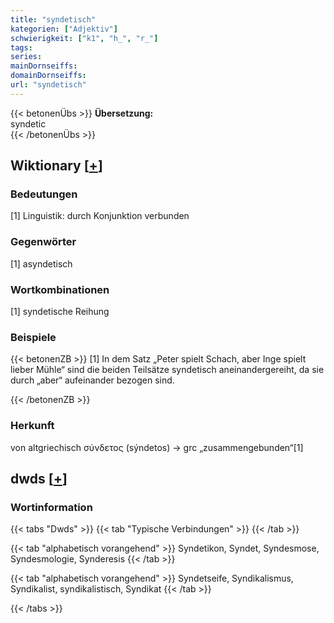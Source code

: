```yaml
---
title: "syndetisch"
kategorien: ["Adjektiv"]
schwierigkeit: ["k1", "h_", "r_"]
tags:
series:
mainDornseiffs:
domainDornseiffs:
url: "syndetisch"
---
```


{{< betonenÜbs >}}
**Übersetzung:**  
syndetic  
{{< /betonenÜbs >}}

## Wiktionary [[+](https://de.wiktionary.org/wiki/syndetisch)]

### Bedeutungen
[1] Linguistik: durch Konjunktion verbunden  

### Gegenwörter
[1] asyndetisch  

### Wortkombinationen
[1] syndetische Reihung  

### Beispiele
{{< betonenZB >}}
[1] In dem Satz „Peter spielt Schach, aber Inge spielt lieber Mühle“ sind die beiden Teilsätze syndetisch aneinandergereiht, da sie durch „aber“ aufeinander bezogen sind.  

{{< /betonenZB >}}
### Herkunft
von altgriechisch σύνδετος (sýndetos) → grc „zusammengebunden“[1]  



## dwds [[+](https://www.dwds.de/wb/syndetisch)]

### Wortinformation
{{< tabs "Dwds" >}}
{{< tab "Typische Verbindungen" >}}
{{< /tab >}}

{{< tab "alphabetisch vorangehend" >}}
Syndetikon, Syndet, Syndesmose, Syndesmologie, Synderesis
{{< /tab >}}

{{< tab "alphabetisch vorangehend" >}}
Syndetseife, Syndikalismus, Syndikalist, syndikalistisch, Syndikat
{{< /tab >}}

{{< /tabs >}}

